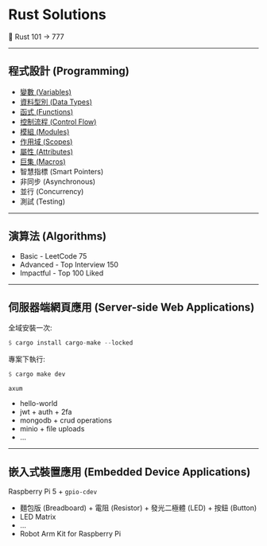 # Rust Solutions

🦀 Rust 101 -> 777

---

## 程式設計 (Programming)

- [變數 (Variables)](./Variables.md)
- [資料型別 (Data Types)](./DataTypes.md)
- [函式 (Functions)](./Functions.md)
- [控制流程 (Control Flow)](./ControlFlow.md)
- [模組 (Modules)](./Modules.md)
- [作用域 (Scopes)](./Scopes.md)
- [屬性 (Attributes)](./Attributes.md)
- [巨集 (Macros)](./Macros.md)
- 智慧指標 (Smart Pointers)
- 非同步 (Asynchronous)
- 並行 (Concurrency)
- 測試 (Testing)

---

## 演算法 (Algorithms)

- Basic - LeetCode 75
- Advanced - Top Interview 150
- Impactful - Top 100 Liked

---

## 伺服器端網頁應用 (Server-side Web Applications)

全域安裝一次:

```rs
$ cargo install cargo-make --locked
```

專案下執行:

```rs
$ cargo make dev
```

`axum`

- hello-world
- jwt + auth + 2fa
- mongodb + crud operations
- minio + file uploads
- ...

---

## 嵌入式裝置應用 (Embedded Device Applications)

Raspberry Pi 5 + `gpio-cdev`

- 麵包版 (Breadboard) + 電阻 (Resistor) + 發光二極體 (LED) + 按鈕 (Button)
- LED Matrix
- ...
- Robot Arm Kit for Raspberry Pi
